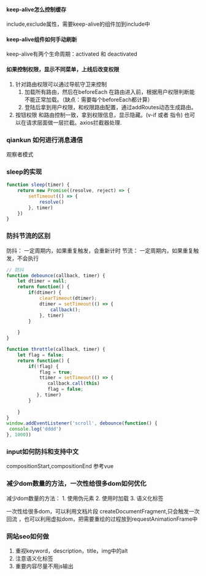 #### keep-alive怎么控制缓存
include,exclude属性，需要keep-alive的组件加到include中
#### keep-alive组件如何手动刷新
keep-alive有两个生命周期：activated 和 deactivated
#### 如果控制权限，显示不同菜单，上线后改变权限
1. 针对路由权限可以通过导航守卫来控制
    1. 加载所有路由，然后在beforeEach 在路由进入前，根据用户权限判断能不能正常加载。（缺点：需要每个beforeEach都计算）
    2. 登陆后拿到用户权限，和权限路由配置，通过addRoutes动态生成路由。
2. 按钮权限
   和路由控制一致，拿到权限信息，显示隐藏。(v-if 或者 指令)
   也可以在请求层面做一层拦截。axios拦截器处理.


### qiankun 如何进行消息通信
观察者模式

### sleep的实现
```js
function sleep(timer) {
    return new Promise((resolve, reject) => {
        setTimeout(() => {
            resolve()
        }, timer)
    })
}
```
### 防抖节流的区别
防抖： 一定周期内，如果重复触发，会重新计时
节流： 一定周期内，如果重复触发，不会执行
```js
// 防抖
function debounce(callback, timer) {
    let dtimer = null;
    return function() {
        if(dtimer) {
            clearTimeout(dtimer);
            dtimer = setTimeout(() => {
                callback();
            }, timer)
        }
        
    }
}

function throttle(callback, timer) {
    let flag = false;
    return function() {
        if(!flag) {
            flag = true;
            ttimer = setTimeout(() => {
               callback.call(this)
               flag = false;
           }, timer)
        }
        
    }
}
window.addEventListener('scroll', debounce(function() {
 console.log('dddd')   
}, 1000))
```


### input如何防抖和支持中文
compositionStart,compositionEnd  参考vue



### 减少dom数量的方法，一次性给很多dom如何优化
减少dom数量的方法：
    1. 使用伪元素
    2. 使用时加载
    3. 语义化标签

一次性给很多dom，可以利用文档片段  createDocumentFragment,只会触发一次回流 ，也可以利用虚拟dom，把需要重绘的过程放到requestAnimationFrame中


### 网站seo如何做
1. 重视keyword，description，title，img中的alt
2. 注意语义化标签
3. 重要内容尽量不用js输出
 
